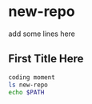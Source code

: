 # new-repo
add some lines here

## First Title Here

```bash
coding moment
ls new-repo
echo $PATH
```

